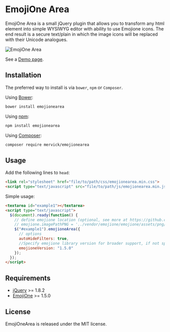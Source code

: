 # EmojiOne Area

EmojiOne Area is a small jQuery plugin that allows you to transform any html element into simple WYSIWYG editor with 
ability to use Emojione icons. 
The end result is a secure text/plain in which the image icons will be replaced with their Unicode analogues.


![EmojiOne Area](http://mervick.github.io/emojionearea/images/screen.png)

See a [Demo page](http://mervick.github.io/emojionearea/).

## Installation

The preferred way to install is via `bower`, `npm` or `Composer`.

Using [Bower](http://bower.io/):
```bash
bower install emojionearea
```
Using [npm](https://www.npmjs.com/):
```bash
npm install emojionearea
```
Using [Composer](https://getcomposer.org/):
```bash
composer require mervick/emojionearea
```

## Usage

Add the following lines to `head`:
```html
<link rel="stylesheet" href="file/to/path/css/emojionearea.min.css">
<script type="text/javascript" src="file/to/path/js/emojionearea.min.js"></script>
```
Simple usage:

```html
<textarea id="example1"></textarea>
<script type="text/javascript">
  $(document).ready(function() {
    // define emojione location (optional, see more at https://github.com/Ranks/emojione)
    // emojione.imagePathPNG = '../vendor/emojione/emojione/assets/png/';
    $("#example1").emojioneArea({
      // options
      autoHideFilters: true,
      //Specify emojione library version for broader support, if not specified will use 2.1.2
      emojioneVersion: "1.5.0"
    });
  });
</script>
```

## Requirements

- [jQuery](https://jquery.com/) >= 1.8.2
- [EmojiOne](https://github.com/Ranks/emojione) >= 1.5.0

## License

EmojiOneArea is released under the MIT license.
